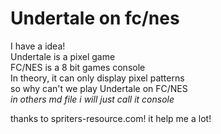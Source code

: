 # Undertale on fc/nes 
I have a idea!  
Undertale is a pixel game  
FC/NES is a 8 bit games console  
In theory, it can only display pixel patterns  
so why can't we play Undertale on FC/NES  
*in others md file i will just call it console*

thanks to spriters-resource.com!
it help me a lot!
